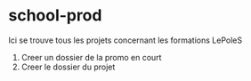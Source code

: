 # school-prod
Ici se trouve tous les projets concernant les formations LePoleS

1. Creer un dossier de la promo en court
2. Creer le dossier du projet
 
  

